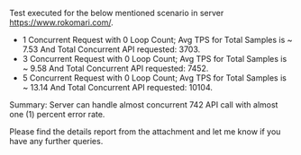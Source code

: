 Test executed for the below mentioned scenario in server https://www.rokomari.com/.
<ul> 
<li>1 Concurrent Request with 0 Loop Count; Avg TPS for Total Samples is ~ 7.53 And Total Concurrent API requested: 3703.</li>
<li>3 Concurrent Request with 0 Loop Count; Avg TPS for Total Samples is ~ 9.58 And Total Concurrent API requested: 7452.</li>
<li>5 Concurrent Request with 0 Loop Count; Avg TPS for Total Samples is ~ 13.14 And Total Concurrent API requested: 10104.</li>
</ul
While executed 3703 concurrent request, found 252 request got connection timeout and error rate is 6.81%%.

Summary: Server can handle almost concurrent 742 API call with almost one (1) percent error rate.

Please find the details report from the attachment and let me know if you have any further queries.
